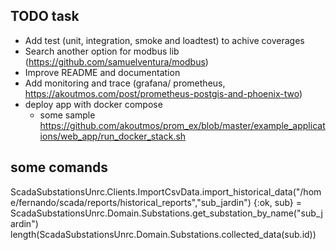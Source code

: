 ## TODO task

- Add test (unit, integration, smoke and loadtest) to achive coverages
- Search another option for modbus lib (https://github.com/samuelventura/modbus)
- Improve README and documentation
- Add monitoring and trace (grafana/ prometheus, https://akoutmos.com/post/prometheus-postgis-and-phoenix-two)
- deploy app with docker compose
  - some sample https://github.com/akoutmos/prom_ex/blob/master/example_applications/web_app/run_docker_stack.sh
  
## some comands
ScadaSubstationsUnrc.Clients.ImportCsvData.import_historical_data("/home/fernando/scada/reports/historical_reports","sub_jardin")
{:ok, sub} = ScadaSubstationsUnrc.Domain.Substations.get_substation_by_name("sub_jardin")
length(ScadaSubstationsUnrc.Domain.Substations.collected_data(sub.id))
